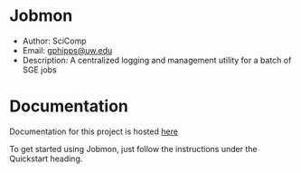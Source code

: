 # Jobmon

- Author: SciComp
- Email: gphipps@uw.edu
- Description: A centralized logging and management utility for a batch of SGE jobs

# Documentation

Documentation for this project is hosted [here](http://scicomp-docs.ihme.washington.edu/jobmon/current/index.html)

To get started using Jobmon, just follow the instructions under the Quickstart heading.
